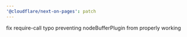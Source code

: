 ```yaml
---
'@cloudflare/next-on-pages': patch
---
```


fix require-call typo preventing nodeBufferPlugin from properly working
